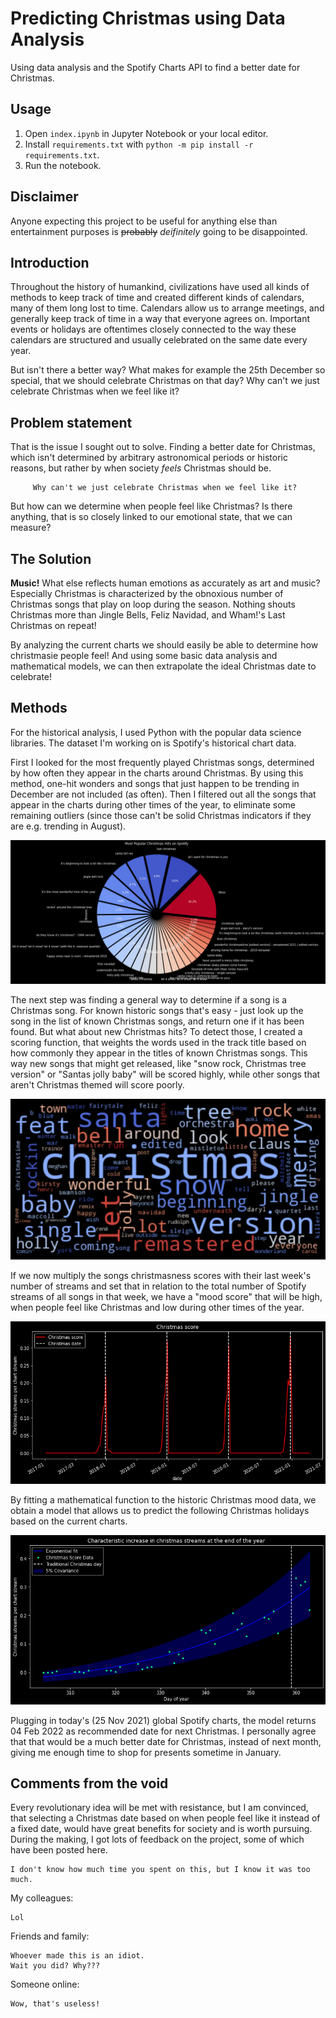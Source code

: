 # Predicting Christmas using Data Analysis
Using data analysis and the Spotify Charts API to find a better date for Christmas.



## Usage
1. Open `index.ipynb` in Jupyter Notebook or your local editor.
2. Install `requirements.txt` with `python -m pip install -r requirements.txt`.
3. Run the notebook.



## Disclaimer
Anyone expecting this project to be useful for anything else than entertainment purposes is ~~probably~~ *deifinitely* going to be disappointed.

## Introduction
Throughout the history of humankind, civilizations have used all kinds of methods to keep track of time and created different kinds of calendars, many of them long lost to time. Calendars allow us to arrange meetings, and generally keep track of time in a way that everyone agrees on. Important events or holidays are oftentimes closely connected to the way these calendars are structured and usually celebrated on the same date every year. 

But isn't there a better way? What makes for example the 25th December so special, that we should celebrate Christmas on that day? Why can't we just celebrate Christmas when we feel like it?

## Problem statement

That is the issue I sought out to solve. Finding a better date for Christmas, which isn't determined by arbitrary astronomical periods or historic reasons, but rather by when society _feels_ Christmas should be. 

         Why can't we just celebrate Christmas when we feel like it?

But how can we determine when people feel like Christmas? Is there anything, that is so closely linked to our emotional state, that we can measure?

## The Solution
**Music!** What else reflects human emotions as accurately as art and music? Especially Christmas is characterized by the obnoxious number of Christmas songs that play on loop during the season. Nothing shouts Christmas more than Jingle Bells, Feliz Navidad, and Wham!'s Last Christmas on repeat! 

By analyzing the current charts we should easily be able to determine how christmasie people feel! And using some basic data analysis and mathematical models, we can then extrapolate the ideal Christmas date to celebrate!

## Methods
For the historical analysis, I used Python with the popular data science libraries. The dataset I'm working on is Spotify's historical chart data. 

First I looked for the most frequently played Christmas songs, determined by how often they appear in the charts around Christmas. By using this method, one-hit wonders and songs that just happen to be trending in December are not included (as often). Then I filtered out all the songs that appear in the charts during other times of the year, to eliminate some remaining outliers (since those can't be solid Christmas indicators if they are e.g. trending in August). 

![piechart of most popular christmas songs](images/piechart.png)


The next step was finding a general way to determine if a song is a Christmas song. For known historic songs that's easy - just look up the song in the list of known Christmas songs, and return one if it has been found. But what about new Christmas hits? To detect those, I created a scoring function, that weights the words used in the track title based on how commonly they appear in the titles of known Christmas songs. This way new songs that might get released, like "snow rock, Christmas tree version" or "Santas jolly baby" will be scored highly, while other songs that aren't Christmas themed will score poorly. 

![wordcloud of the most used words in christmas song titles](images/wordcloud.png)

If we now multiply the songs christmasness scores with their last week's number of streams and set that in relation to the total number of Spotify streams of all songs in that week, we have a "mood score" that will be high, when people feel like Christmas and low during other times of the year. 

![christmas score over time](images/christmasScore.png)


By fitting a mathematical function to the historic Christmas mood data, we obtain a model that allows us to predict the following Christmas holidays based on the current charts. 

![the mathematical model](images/model.png)

Plugging in today's (25 Nov 2021) global Spotify charts, the model returns 04 Feb 2022 as recommended date for next Christmas. I personally agree that that would be a much better date for Christmas, instead of next month, giving me enough time to shop for presents sometime in January.

## Comments from the void
Every revolutionary idea will be met with resistance, but I am convinced, that selecting a Christmas date based on when people feel like it instead of a fixed date, would have great benefits for society and is worth pursuing. During the making, I got lots of feedback on the project, some of which have been posted here. 

    I don't know how much time you spent on this, but I know it was too much.  
My colleagues:

    Lol
Friends and family:

    Whoever made this is an idiot. 
    Wait you did? Why???
Someone online:

    Wow, that's useless!


